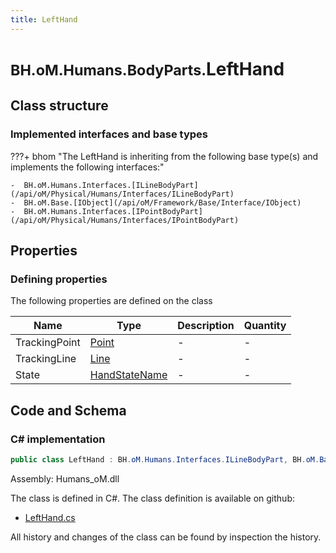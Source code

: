 ```yaml
---
title: LeftHand
---
```


# <small>BH.oM.Humans.BodyParts.</small>**LeftHand**



## Class structure

### Implemented interfaces and base types

???+ bhom "The LeftHand is inheriting from the following base type(s) and implements the following interfaces:"

    -  BH.oM.Humans.Interfaces.[ILineBodyPart](/api/oM/Physical/Humans/Interfaces/ILineBodyPart)
    -  BH.oM.Base.[IObject](/api/oM/Framework/Base/Interface/IObject)
    -  BH.oM.Humans.Interfaces.[IPointBodyPart](/api/oM/Physical/Humans/Interfaces/IPointBodyPart)


## Properties



### Defining properties

The following properties are defined on the class

| Name             | Type             | Description      | Quantity         |
|------------------|------------------|------------------|------------------|
| TrackingPoint | [Point](/api/oM/Dimensional/Geometry/Vector/Point) | - | - |
| TrackingLine | [Line](/api/oM/Dimensional/Geometry/Curve/Line) | - | - |
| State | [HandStateName](/api/oM/Physical/Humans/Enums/HandStateName) | - | - |


## Code and Schema

### C# implementation

``` C# title="C#"
public class LeftHand : BH.oM.Humans.Interfaces.ILineBodyPart, BH.oM.Base.IObject, BH.oM.Humans.Interfaces.IPointBodyPart
```

Assembly: Humans_oM.dll

The class is defined in C#. The class definition is available on github:

- [LeftHand.cs](https://github.com/BHoM/BHoM/blob/develop/Humans_oM/BodyParts\LeftHand.cs)

All history and changes of the class can be found by inspection the history.
